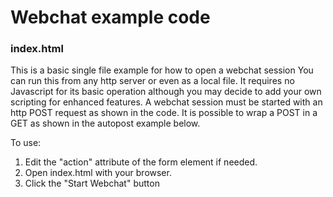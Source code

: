 # Webchat example code

### index.html

This is a basic single file example for how to open a webchat session
You can run this from any http server or even as a local file. It requires no Javascript for its basic operation although you may decide to add your own scripting for enhanced features.
A webchat session must be started with an http POST request as shown in the code.  It is possible to wrap a POST in a GET as shown in the autopost example below.

To use:
1. Edit the "action" attribute of the form element if needed.
2. Open index.html with your browser.
3. Click the "Start Webchat" button

